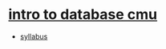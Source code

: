 # [intro to database cmu](https://15445.courses.cs.cmu.edu/fall2019/)

* [syllabus](https://15445.courses.cs.cmu.edu/fall2019/schedule.html)
